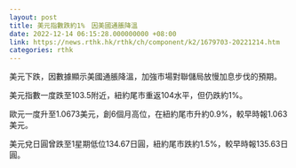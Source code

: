 ```yaml
---
layout: post
title: 美元指數跌約1%　因美國通脹降溫
date: 2022-12-14 06:15:28.000000000 +08:00
link: https://news.rthk.hk/rthk/ch/component/k2/1679703-20221214.htm
categories: rthk
---
```


美元下跌，因數據顯示美國通脹降溫，加強市場對聯儲局放慢加息步伐的預期。

美元指數一度跌至103.5附近，紐約尾市重返104水平，但仍跌約1%。

歐元一度升至1.0673美元，創6個月高位，在紐約尾市升約0.9%，較早時報1.063美元。

美元兌日圓曾跌至1星期低位134.67日圓，紐約尾市跌約1.5%，較早時報135.63日圓。

